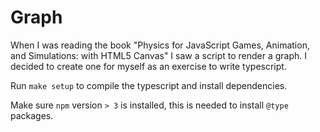 # Graph

When I was reading the book "Physics for JavaScript Games, Animation, and Simulations: with HTML5 Canvas" I saw a script
to render a graph. I decided to create one for myself as an exercise to write typescript.

Run `make setup` to compile the typescript and install dependencies.

Make sure `npm` version `> 3` is installed, this is needed to install `@type` packages.
